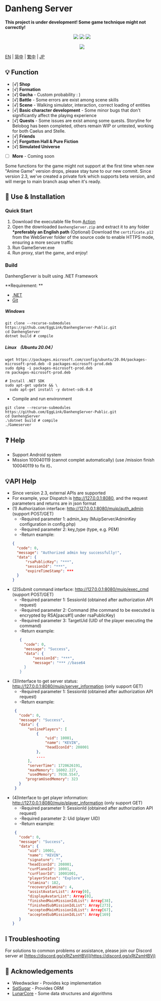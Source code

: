 # Danheng Server

**__This project is under development! Some game technique might not correctly!__**

<p align="center">
<a href="https://visualstudio.com"><img src="https://img.shields.io/badge/Visual%20Studio-000000.svg?style=for-the-badge&logo=visual-studio&logoColor=white" /></a>
<a href="https://dotnet.microsoft.com/"><img src="https://img.shields.io/badge/.NET-000000.svg?style=for-the-badge&logo=.NET&logoColor=white" /></a>
<a href="https://www.gnu.org/"><img src="https://img.shields.io/badge/GNU-000000.svg?style=for-the-badge&logo=GNU&logoColor=white" /></a>
</p>
<p align="center">
  <a href="https://discord.gg/xRtZsmHBVj"><img src="https://img.shields.io/badge/Discord%20Server-000000.svg?style=for-the-badge&logo=Discord&logoColor=white" /></a>
</p>

[EN](README.md) | [简中](docs/README_zh-CN.md) | [繁中](docs/README_zh-CN.md) | [JP](docs/README_ja-JP.md)

## 💡 Function

- [√] **Shop**
- [√] **Formation**
- [√] **Gacha** - Custom probability : )
- [√] **Battle** - Some errors are exist among scene skills
- [√] **Scene** - Walking simulator, interaction, correct loading of entities
- [√] **Basic character development** - Some minor bugs that don't significantly affect the playing experience
- [√] **Quests** - Some issues are exist among some quests. Storyline for Belobog has been completed, others remain WIP or untested, working for both Caelus and Stelle.
- [√] **Friends**
- [√] **Forgotten Hall & Pure Fiction**
- [√] **Simulated Universe**

- [ ] **More**  - Coming soon

Some functions for the game might not support at the first time when new "Anime Game" version drops, please stay tune to our new commit. Since version 2.3, we've created a private fork which supports beta version, and will merge to main branch asap when it's ready.

## 🍗 Use & Installation

### Quick Start

1. Download the executable file from [Action](https://github.com/EggLink/DanhengServer-Public/actions)
2. Open the downloaded `DanhengServer.zip` and extract it to any folder __*preferably an English path__
   (Optional) Download the `certificate.p12` from the WebServer folder of the source code to enable HTTPS mode, ensuring a more secure traffic
3. Run GameServer.exe
4. Run proxy, start the game, and enjoy!

### Build

DanhengServer is built using .NET Framework

**Requirement: **

- [.NET](https://dotnet.microsoft.com/)
- [Git](https://git-scm.com/downloads)

##### Windows

```shell
git clone --recurse-submodules https://github.com/EggLink/DanhengServer-Public.git
cd DanhengServer
dotnet build # compile
```
##### Linux （Ubuntu 20.04）
```shell
wget https://packages.microsoft.com/config/ubuntu/20.04/packages-microsoft-prod.deb -O packages-microsoft-prod.deb
sudo dpkg -i packages-microsoft-prod.deb
rm packages-microsoft-prod.deb

# Install .NET SDK
sudo apt-get update && \
  sudo apt-get install -y dotnet-sdk-8.0
```

- Compile and run environment
```shell
git clone --recurse-submodules https://github.com/EggLink/DanhengServer-Public.git
cd DanhengServer
.\dotnet build # compile
./Gameserver
```

## ❓ Help

- Support Android system
- Mission 100040119 (cannot complet automatically) (use /mission finish 100040119 to fix it)、
## 💡API Help
- Since version 2.3, external APIs are supported
- For example, your Dispatch is http://127.0.0.1:8080, and the request parameters and returns are in json format
- (1) Authorization interface: http://127.0.0.1:8080/muip/auth_admin (support POST/GET)
   - -Required parameter 1: admin_key (MuipServer/AdminKey configuration in config.php)
   - -Required parameter 2: key_type (type, e.g. PEM)
  - -Return example:
  ```json
  {
    "code": 0,
    "message": "Authorized admin key successfully!",
    "data": {
        "rsaPublicKey": "***",
        "sessionId": "***",
        "expireTimeStamp": ***
    }
  }
  ```
- (2)Submit command interface: http://127.0.0.1:8080/muip/exec_cmd (support POST/GET)
  - -Required parameter 1: SessionId (obtained after authorization API request)
  - -Required parameter 2: Command (the command to be executed is encrypted by RSA[pacs#1] under rsaPublicKey)
  - -Required parameter 3: TargetUid (UID of the player executing the command)
  - -Return example:
    ```json
    {
      "code": 0,
      "message": "Success",
      "data": {
          "sessionId": "***",
          "message": "*** //base64
      }
    }
    ```
- (3)Interface to get server status: http://127.0.0.1:8080/muip/server_information (only support GET)
  - -Required parameter 1: SessionId (obtained after authorization API request)
  - -Return example:
   ```json
    {
      "code": 0,
      "message": "Success",
      "data": {
          "onlinePlayers": [
              {
                  "uid": 10001,
                  "name": "KEVIN",
                  "headIconId": 208001
              },
              ....
          ],
          "serverTime": 1720626191,
          "maxMemory": 16002.227,
          "usedMemory": 7938.5547,
         "programUsedMemory": 323
      }
    }
    ```
- (4)Interface to get player information: http://127.0.0.1:8080/muip/player_information (only support GET)
  - -Required parameter 1: SessionId (obtained after authorization API request)
  - -Required parameter 2: Uid (player UID)
  - -Return example:
   ```json
    {
      "code": 0,
      "message": "Success",
      "data": {
          "uid": 10001,
          "name": "KEVIN",
          "signature": "",
          "headIconId": 208001,
          "curPlaneId": 10001,
          "curFloorId": 10001001,
          "playerStatus": "Explore",
          "stamina": 182,
          "recoveryStamina": 4,
          "assistAvatarList": Array[0],
          "displayAvatarList": Array[0],
          "finishedMainMissionIdList": Array[38],
          "finishedSubMissionIdList": Array[273],
          "acceptedMainMissionIdList": Array[67],
          "acceptedSubMissionIdList": Array[169]
      }
  }
  ```

## ❕️ Troubleshooting

For solutions to common problems or assistance, please join our Discord server at [https://discord.gg/xRtZsmHBVj](https://discord.gg/xRtZsmHBVj)

## 🙌 Acknowledgements

- Weedwacker - Provides kcp implementation
- [SqlSugar](https://github.com/donet5/SqlSugar) - Provides ORM
- [LunarCore](https://github.com/Melledy/LunarCore) - Some data structures and algorithms
